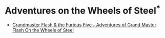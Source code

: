 # Adventures on the Wheels of Steel<sup>*</sup>

* [Grandmaster Flash & the Furious Five - Adventures of Grand Master Flash On the Wheels of Steel](https://open.spotify.com/track/7xMzNQkDzu3JZkhURGvH7p?si=wFec3MJkSc-wyBhV8cBQGQ)
